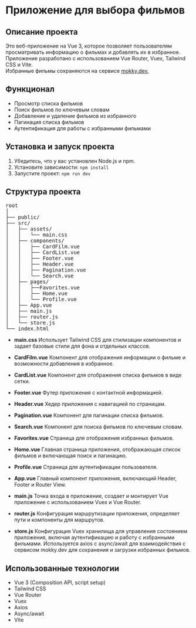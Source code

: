 # Приложение для выбора фильмов

## Описание проекта

Это веб-приложение на Vue 3, которое позволяет пользователям просматривать информацию о фильмах и добавлять их в избранное. Приложение разработано с использованием Vue Router, Vuex, Tailwind CSS и Vite. <br> Избранные фильмы сохраняются на сервисе [mokky.dev.](mokky.dev)

## Функционал

- Просмотр списка фильмов
- Поиск фильмов по ключевым словам
- Добавление и удаление фильмов из избранного
- Пагинация списка фильмов
- Аутентификация для работы с избранными фильмами



## Установка и запуск проекта
1. Убедитесь, что у вас установлен Node.js и npm.
2. Установите зависимости:
`npm install`
3. Запустите проект:
`npm run dev`

## Структура проекта
<pre>
root
│
├── public/
├── src/
│   ├── assets/
│   │   └── main.css
│   ├── components/
│   │   ├── CardFilm.vue
│   │   ├── CardList.vue
│   │   ├── Footer.vue
│   │   ├── Header.vue
│   │   ├── Pagination.vue
│   │   └── Search.vue
│   ├── pages/
│   │   ├──Favorites.vue
│   │   ├── Home.vue
│   │   └── Profile.vue
│   ├── App.vue
│   ├── main.js
│   ├── router.js
│   └── store.js
└── index.html
</pre>

- __main.css__
Использует Tailwind CSS для стилизации компонентов и задает базовые стили для фона и отдельных классов.

- __CardFilm.vue__
Компонент для отображения информации о фильме и возможности добавления в избранное.

- __CardList.vue__
Компонент для отображения списка фильмов в виде сетки.

- __Footer.vue__
Футер приложения с контактной информацией.

- __Header.vue__
Хедер приложения с навигацией по страницам.

- __Pagination.vue__
Компонент для пагинации списка фильмов.

- __Search.vue__
Компонент для поиска фильмов по ключевым словам.

- __Favorites.vue__
Страница для отображения избранных фильмов.

- __Home.vue__
Главная страница приложения, отображающая список фильмов и включающая поиск и пагинацию.

- __Profile.vue__
Страница для аутентификации пользователя.

- __App.vue__
Главный компонент приложения, включающий Header, Footer и Router View.

- __main.js__
Точка входа в приложение, создает и монтирует Vue приложение с использованием Vuex и Vue Router.

- __router.js__
Конфигурация маршрутизации приложения, определяет пути и компоненты для маршрутов.

- __store.js__
Конфигурация Vuex хранилища для управления состоянием приложения, включая аутентификацию и работу с избранными фильмами. Используется axios с async/await для взаимодействия с сервисом mokky.dev для сохранения и загрузки избранных фильмов.

## Использованные технологии
- Vue 3 (Composition API, script setup)
- Tailwind CSS
- Vue Router
- Vuex
- Axios
- Async/await
- Vite 

